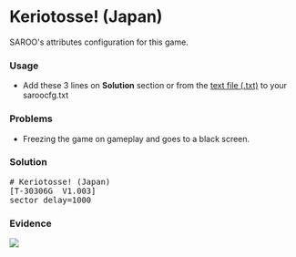# Keriotosse! (Japan)

SAROO's attributes configuration for this game.

### Usage

- Add these 3 lines on **Solution** section or from the [text file (.txt)](./config.txt) to your saroocfg.txt

### Problems

- Freezing the game on gameplay and goes to a black screen.

### Solution

<pre># Keriotosse! (Japan)
[T-30306G  V1.003]
sector_delay=1000</pre>

### Evidence

[![](https://img.youtube.com/vi/cfCWRHrqmgU/0.jpg)](https://youtu.be/cfCWRHrqmgU)
